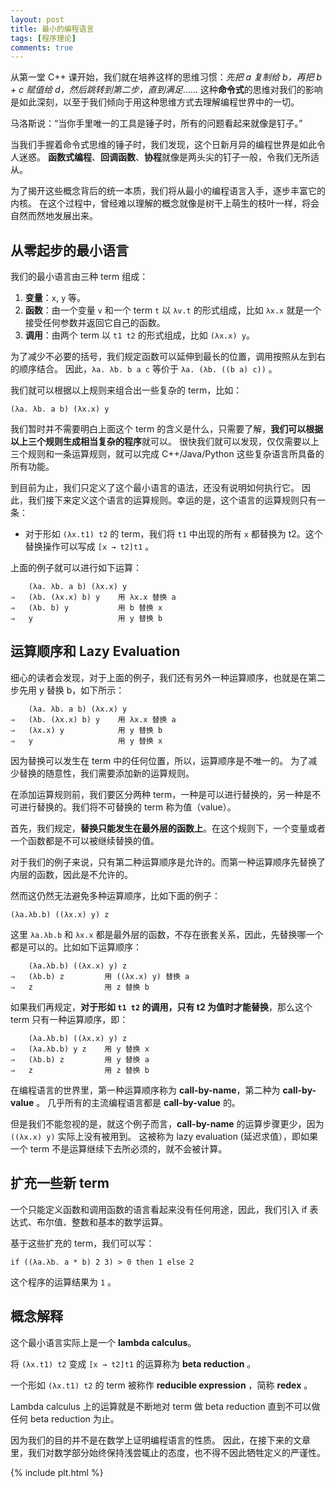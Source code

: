 ```yaml
---
layout: post
title: 最小的编程语言
tags: [程序理论]
comments: true
---
```


从第一堂 C++ 课开始，我们就在培养这样的思维习惯：*先把 a 复制给 b，再把 b + c 赋值给 d，然后跳转到第二步，直到满足*……
这种**命令式**的思维对我们的影响是如此深刻，以至于我们倾向于用这种思维方式去理解编程世界中的一切。

马洛斯说：“当你手里唯一的工具是锤子时，所有的问题看起来就像是钉子。”

当我们手握着命令式思维的锤子时，我们发现，这个日新月异的编程世界是如此令人迷惑。
**函数式编程**、**回调函数**、**协程**就像是两头尖的钉子一般，令我们无所适从。

为了揭开这些概念背后的统一本质，我们将从最小的编程语言入手，逐步丰富它的内核。
在这个过程中，曾经难以理解的概念就像是树干上萌生的枝叶一样，将会自然而然地发展出来。

<!--more-->

## 从零起步的最小语言 ##

我们的最小语言由三种 term 组成：

1. **变量**：`x`, `y` 等。
2. **函数**：由一个变量 `v` 和一个 term `t` 以 `λv.t` 的形式组成，比如 `λx.x` 就是一个接受任何参数并返回它自己的函数。
3. **调用**：由两个 term 以 `t1 t2` 的形式组成，比如 `(λx.x) y`。

为了减少不必要的括号，我们规定函数可以延伸到最长的位置，调用按照从左到右的顺序结合。
因此，`λa. λb. b a c` 等价于 `λa. (λb. ((b a) c))` 。

我们就可以根据以上规则来组合出一些复杂的 term，比如：

```text
(λa. λb. a b) (λx.x) y
```

我们暂时并不需要明白上面这个 term 的含义是什么，只需要了解，**我们可以根据以上三个规则生成相当复杂的程序**就可以。
很快我们就可以发现，仅仅需要以上三个规则和一条运算规则，就可以完成 C++/Java/Python 这些复杂语言所具备的所有功能。

到目前为止，我们只定义了这个最小语言的语法，还没有说明如何执行它。
因此，我们接下来定义这个语言的运算规则。幸运的是，这个语言的运算规则只有一条：

- 对于形如 `(λx.t1) t2` 的 term，我们将 `t1` 中出现的所有 `x` 都替换为 t2。这个替换操作可以写成 `[x → t2]t1` 。

上面的例子就可以进行如下运算：

```text
    (λa. λb. a b) (λx.x) y
⇒   (λb. (λx.x) b) y    用 λx.x 替换 a
⇒   (λb. b) y           用 b 替换 x
⇒   y                   用 y 替换 b
```

## 运算顺序和 Lazy Evaluation ##

细心的读者会发现，对于上面的例子，我们还有另外一种运算顺序，也就是在第二步先用 y 替换 b，如下所示：

```text
    (λa. λb. a b) (λx.x) y
⇒   (λb. (λx.x) b) y    用 λx.x 替换 a
⇒   (λx.x) y            用 y 替换 b
⇒   y                   用 y 替换 x
```

因为替换可以发生在 term 中的任何位置，所以，运算顺序是不唯一的。 为了减少替换的随意性，我们需要添加新的运算规则。

在添加运算规则前，我们要区分两种 term，一种是可以进行替换的，另一种是不可进行替换的。我们将不可替换的 term 称为值（value）。

首先，我们规定，**替换只能发生在最外层的函数上**。在这个规则下，一个变量或者一个函数都是不可以被继续替换的值。

对于我们的例子来说，只有第二种运算顺序是允许的。而第一种运算顺序先替换了内层的函数，因此是不允许的。

然而这仍然无法避免多种运算顺序，比如下面的例子：

```
(λa.λb.b) ((λx.x) y) z
```

这里 `λa.λb.b` 和 `λx.x` 都是最外层的函数，不存在嵌套关系，因此，先替换哪一个都是可以的。比如如下运算顺序：

```
    (λa.λb.b) ((λx.x) y) z
⇒   (λb.b) z         用 ((λx.x) y) 替换 a
⇒   z                用 z 替换 b
```

如果我们再规定，**对于形如 `t1 t2` 的调用，只有 t2 为值时才能替换**，那么这个 term 只有一种运算顺序，即：

```
    (λa.λb.b) ((λx.x) y) z
⇒   (λa.λb.b) y z    用 y 替换 x
⇒   (λb.b) z         用 y 替换 a
⇒   z                用 z 替换 b
```

在编程语言的世界里，第一种运算顺序称为 **call-by-name**，第二种为 **call-by-value** 。
几乎所有的主流编程语言都是 **call-by-value** 的。

但是我们不能忽视的是，就这个例子而言，**call-by-name** 的运算步骤更少，因为 `((λx.x) y)` 实际上没有被用到。
这被称为 lazy evaluation (延迟求值），即如果一个 term 不是运算继续下去所必须的，就不会被计算。

## 扩充一些新 term ##

一个只能定义函数和调用函数的语言看起来没有任何用途，因此，我们引入 if 表达式、布尔值、整数和基本的数学运算。

基于这些扩充的 term，我们可以写：

```text
if ((λa.λb. a * b) 2 3) > 0 then 1 else 2
```

这个程序的运算结果为 `1` 。

## 概念解释 ##

这个最小语言实际上是一个 **lambda calculus**。

将 `(λx.t1) t2` 变成 `[x → t2]t1` 的运算称为 **beta reduction** 。

一个形如 `(λx.t1) t2` 的 term 被称作 **reducible expression** ，简称 **redex** 。

Lambda calculus 上的运算就是不断地对 term 做 beta reduction 直到不可以做任何 beta reduction 为止。

因为我们的目的并不是在数学上证明编程语言的性质。
因此，在接下来的文章里，我们对数学部分始终保持浅尝辄止的态度，也不得不因此牺牲定义的严谨性。

{% include plt.html %}
